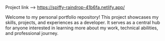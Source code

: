 Project link --> https://spiffy-raindrop-41b6fa.netlify.app/

Welcome to my personal portfolio repository! This project showcases my skills, projects, and experiences as a developer. It serves as a central hub for anyone interested in learning more about my work, technical abilities, and professional journey.
